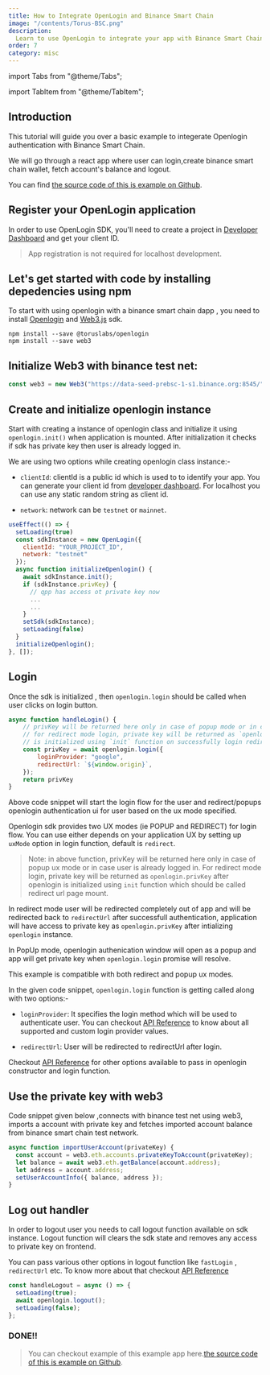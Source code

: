 ```yaml
---
title: How to Integrate OpenLogin and Binance Smart Chain
image: "/contents/Torus-BSC.png"
description:
  Learn to use OpenLogin to integrate your app with Binance Smart Chain
order: 7
category: misc
---
```


import Tabs from "@theme/Tabs";

import TabItem from "@theme/TabItem";

## Introduction

This tutorial will guide you over a basic example to integerate Openlogin
authentication with Binance Smart Chain.

We will go through a react app where user can login,create binance smart chain
wallet, fetch account's balance and logout.

You can find
[the source code of this is example on Github](https://github.com/torusresearch/openlogin-binance-example).

## Register your OpenLogin application

In order to use OpenLogin SDK, you'll need to create a project in
[Developer Dashboard](https://developer.tor.us) and get your client ID.

> App registration is not required for localhost development.

## Let's get started with code by installing depedencies using npm

To start with using openlogin with a binance smart chain dapp , you need to
install [Openlogin](https://www.npmjs.com/package/@toruslabs/openlogin) and
[Web3.js](https://www.npmjs.com/package/web3) sdk.

```shell
npm install --save @toruslabs/openlogin
npm install --save web3
```

## Initialize Web3 with binance test net:

```js
const web3 = new Web3("https://data-seed-prebsc-1-s1.binance.org:8545/");
```

## Create and initialize openlogin instance

Start with creating a instance of openlogin class and initialize it using
`openlogin.init()` when application is mounted. After initialization it checks
if sdk has private key then user is already logged in.

We are using two options while creating openlogin class instance:-

- `clientId`: clientId is a public id which is used to to identify your app. You
  can generate your client id from
  [developer dashboard](http://developer.tor.us/). For localhost you can use any
  static random string as client id.

- `network`: network can be `testnet` or `mainnet`.

```js
useEffect(() => {
  setLoading(true)
  const sdkInstance = new OpenLogin({
    clientId: "YOUR_PROJECT_ID",
    network: "testnet"
  });
  async function initializeOpenlogin() {
    await sdkInstance.init();
    if (sdkInstance.privKey) {
      // qpp has access ot private key now
      ...
      ...
    }
    setSdk(sdkInstance);
    setLoading(false)
  }
  initializeOpenlogin();
}, []);
```

## Login

Once the sdk is initialized , then `openlogin.login` should be called when user
clicks on login button.

```js
async function handleLogin() {
    // privKey will be returned here only in case of popup mode or in case user is already logged in.
    // for redirect mode login, private key will be returned as `openlogin.privKey` after openlogin
    // is initialized using `init` function on successfully login redirect.
    const privKey = await openlogin.login({
        loginProvider: "google",
        redirectUrl: `${window.origin}`,
    });
    return privKey
}
```

Above code snippet will start the login flow for the user and redirect/popups openlogin authentication ui
for user based on the ux mode specified.

Openlogin sdk provides two UX modes (ie POPUP and REDIRECT) for login flow. You can use either depends on your
application UX by setting up `uxMode` option in login function, default is
`redirect`.

> Note: in above function, privKey will be returned here only in case of popup ux mode or in case user is already logged in. For redirect mode login, private key will be returned as `openlogin.privKey` after openlogin is initialized using `init` function which should be  called redirect url page mount.


In redirect mode user will be redirected completely out of app and will be
redirected back to `redirectUrl` after successfull authentication, application
will have access to private key as `openlogin.privKey` after intializing
`openlogin` instance.

In PopUp mode, openlogin authenication window will open as a popup and app will
get private key when `openlogin.login` promise will resolve.

This example is compatible with both redirect and popup ux modes.

In the given code snippet, `openlogin.login` function is getting called along
with two options:-

- `loginProvider`: It specifies the login method which will be used to
  authenticate user. You can checkout
  [API Reference](/open-login/api-reference/usage) to
  know about all supported and custom login provider values.

- `redirectUrl`: User will be redirected to redirectUrl after login.

Checkout
[API Reference](/open-login/api-reference/usage) for
other options available to pass in openlogin constructor and login function.


## Use the private key with web3

Code snippet given below ,connects with binance test net using web3, imports a
account with private key and fetches imported account balance from binance smart
chain test network.

```js
async function importUserAccount(privateKey) {
  const account = web3.eth.accounts.privateKeyToAccount(privateKey);
  let balance = await web3.eth.getBalance(account.address);
  let address = account.address;
  setUserAccountInfo({ balance, address });
}
```

## Log out handler

In order to logout user you needs to call logout function available on sdk
instance. Logout function will clears the sdk state and removes any access to
private key on frontend.

You can pass various other options in logout function like `fastLogin` ,
`redirectUrl` etc. To know more about that checkout
[API Reference](/open-login/api-reference/usage)

```js
const handleLogout = async () => {
  setLoading(true);
  await openlogin.logout();
  setLoading(false);
};
```

### DONE!!

> You can checkout example of this example app
> here.[the source code of this is example on Github](https://github.com/torusresearch/openlogin-binance-example).
